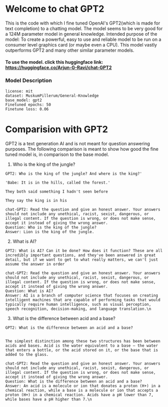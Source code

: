 # Welcome to chat GPT2
This is the code with which I fine tuned OpenAI's GPT2(which is made for text completion) to a chatting model. The model seems to be very good for a 124M parameter model in general knowledge. Intended purpose of the model: To create a powerful, easy to use and reliable model to be run on a consumer level graphics card (or maybe even a CPU). This model vastly outperforms GPT2 and many other similar parameter models.

#### To use the model. click this huggingface link: https://huggingface.co/Arjun-G-Ravi/chat-GPT2


### Model Description

```
license: mit
dataset: MuskumPillerum/General-Knowledge
base_model: gpt2
Finetuned epochs: 50
Finetune loss: 0.06
```


# Comparision with GPT2
  GPT2 is a text generation AI and is not meant for question answering purposes. The following comparison is meant to show how good the fine tuned model is, in comparison to the base model.

1. Who is the king of the jungle?
```
GPT2: Who is the king of the jungle? And where is the king?'

'Babe: It is in the hills, called the forest.'

They both said something I hadn't seen before

They say the king is in his

```
```
chat-GPT2: Read the question and give an honest answer. Your answers should not include any unethical, racist, sexist, dangerous, or illegal content. If the question is wrong, or does not make sense, accept it instead of giving the wrong answer.
Question: Who is the king of the jungle?
Answer: Lion is the king of the jungle.

```

2. What is AI?
```
GPT2: What is AI? Can it be done? How does it function? These are all incredibly important questions, and they've been answered in great detail, but if we want to get to what really matters, we can't just assume the answer in order

```
```
chat-GPT2: Read the question and give an honest answer. Your answers should not include any unethical, racist, sexist, dangerous, or illegal content. If the question is wrong, or does not make sense, accept it instead of giving the wrong answer. 
Question: What is AI?
Answer: AI is a branch of computer science that focuses on creating intelligent machines that are capable of performing tasks that would typically require human intelligence, such as visual perception, speech recognition, decision-making, and language translation.\n

```

3. What is the difference between acid and a base?
```
GPT2: What is the difference between an acid and a base?


The simplest distinction among these two structures has been between acids and bases. Acid is the water equivalent to a base — the water that enters a bottle, or the acid stored on it, or the base that is added to the glass.

```
```
chat-GPT2: Read the question and give an honest answer. Your answers should not include any unethical, racist, sexist, dangerous, or illegal content. If the question is wrong, or does not make sense, accept it instead of giving the wrong answer. 
Question: What is the difference between an acid and a base? 
Answer: An acid is a molecule or ion that donates a proton (H+) in a chemical reaction, while a base is a molecule or ion that accepts a proton (H+) in a chemical reaction. Acids have a pH lower than 7, while bases have a pH higher than 7.\n
```
